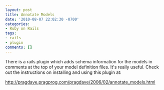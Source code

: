 ```yaml
---
layout: post
title: Annotate Models
date: '2010-08-07 22:02:30 -0700'
categories:
- Ruby on Rails
tags:
- rails
- plugin
comments: []
---
```

There is a rails plugin which adds schema information for the models in comments at the top of your model definition files. It's really useful. Check out the instructions on installing and using this plugin at:

<a href="http://pragdave.pragprog.com/pragdave/2006/02/annotate_models.html" target="_blank">http://pragdave.pragprog.com/pragdave/2006/02/annotate_models.html</a>


